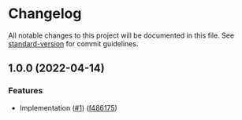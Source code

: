 # Changelog

All notable changes to this project will be documented in this file. See [standard-version](https://github.com/conventional-changelog/standard-version) for commit guidelines.

## 1.0.0 (2022-04-14)


### Features

* Implementation ([#1](https://github.com/MapColonies/k8s-job-chief/issues/1)) ([f486175](https://github.com/MapColonies/k8s-job-chief/commit/f486175dc0d6736955c0268edb59d6773da98306))
